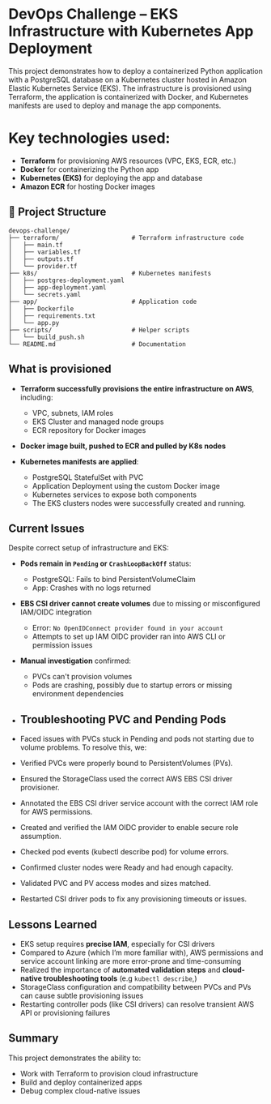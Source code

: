 # DevOps Challenge – EKS Infrastructure with Kubernetes App Deployment

This project demonstrates how to deploy a containerized Python application with a PostgreSQL database on a Kubernetes cluster hosted in Amazon Elastic Kubernetes Service (EKS). The infrastructure is provisioned using Terraform, the application is containerized with Docker, and Kubernetes manifests are used to deploy and manage the app components.

# Key technologies used:

- **Terraform** for provisioning AWS resources (VPC, EKS, ECR, etc.)
- **Docker** for containerizing the Python app
- **Kubernetes (EKS)** for deploying the app and database
- **Amazon ECR** for hosting Docker images


## 📌 Project Structure

```text
devops-challenge/
├── terraform/                    # Terraform infrastructure code
│   ├── main.tf
│   ├── variables.tf
│   ├── outputs.tf
│   └── provider.tf
├── k8s/                          # Kubernetes manifests
│   ├── postgres-deployment.yaml
│   ├── app-deployment.yaml
│   └── secrets.yaml
├── app/                          # Application code
│   ├── Dockerfile
│   ├── requirements.txt
│   └── app.py
├── scripts/                      # Helper scripts
│   └── build_push.sh
└── README.md                     # Documentation
```

## What is provisioned

- **Terraform successfully provisions the entire infrastructure on AWS**, including:
  - VPC, subnets, IAM roles
  - EKS Cluster and managed node groups
  - ECR repository for Docker images

- **Docker image built, pushed to ECR and pulled by K8s nodes**

- **Kubernetes manifests are applied**:
  - PostgreSQL StatefulSet with PVC
  - Application Deployment using the custom Docker image
  - Kubernetes services to expose both components
  - The EKS clusters nodes were successfully created and running.

## Current Issues

Despite correct setup of infrastructure and EKS:

- **Pods remain in `Pending` or `CrashLoopBackOff`** status:
  - PostgreSQL: Fails to bind PersistentVolumeClaim
  - App: Crashes with no logs returned
- **EBS CSI driver cannot create volumes** due to missing or misconfigured IAM/OIDC integration
  - Error: `No OpenIDConnect provider found in your account`
  - Attempts to set up IAM OIDC provider ran into AWS CLI or permission issues
- **Manual investigation** confirmed:
  - PVCs can't provision volumes
  - Pods are crashing, possibly due to startup errors or missing environment dependencies

- ## Troubleshooting PVC and Pending Pods

 - Faced issues with PVCs stuck in Pending and pods not starting due to volume problems. To resolve this, we:

- Verified PVCs were properly bound to PersistentVolumes (PVs).

- Ensured the StorageClass used the correct AWS EBS CSI driver provisioner.

- Annotated the EBS CSI driver service account with the correct IAM role for AWS permissions.

- Created and verified the IAM OIDC provider to enable secure role assumption.

- Checked pod events (kubectl describe pod) for volume errors.

- Confirmed cluster nodes were Ready and had enough capacity.

- Validated PVC and PV access modes and sizes matched.

- Restarted CSI driver pods to fix any provisioning timeouts or issues.

##  Lessons Learned

- EKS setup requires **precise IAM**, especially for CSI drivers
- Compared to Azure (which I’m more familiar with), AWS permissions and service account linking are more error-prone and time-consuming
- Realized the importance of **automated validation steps** and **cloud-native troubleshooting tools** (e.g  `kubectl describe`,)
- StorageClass configuration and compatibility between PVCs and PVs can cause subtle provisioning issues
- Restarting controller pods (like CSI drivers) can resolve transient AWS API or provisioning failures



##  Summary

This project demonstrates the ability to:

- Work with Terraform to provision cloud infrastructure
- Build and deploy containerized apps
- Debug complex cloud-native issues 
